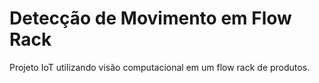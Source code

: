 # Detecção de Movimento em Flow Rack

Projeto IoT utilizando visão computacional em um flow rack de produtos.